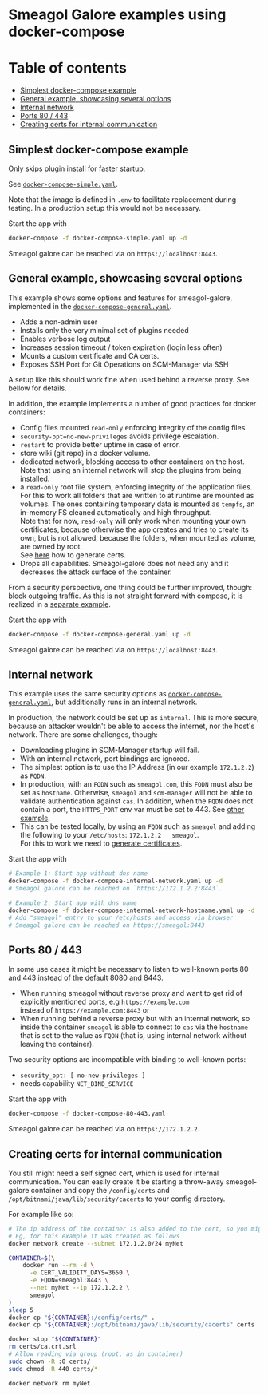 Smeagol Galore examples using docker-compose
====


# Table of contents

<!-- Update with `doctoc --notitle README.md`. See https://github.com/thlorenz/doctoc -->
<!-- START doctoc generated TOC please keep comment here to allow auto update -->
<!-- DON'T EDIT THIS SECTION, INSTEAD RE-RUN doctoc TO UPDATE -->


- [Simplest docker-compose example](#simplest-docker-compose-example)
- [General example, showcasing several options](#general-example-showcasing-several-options)
- [Internal network](#internal-network)
- [Ports 80 / 443](#ports-80--443)
- [Creating certs for internal communication](#creating-certs-for-internal-communication)

<!-- END doctoc generated TOC please keep comment here to allow auto update -->


## Simplest docker-compose example

Only skips plugin install for faster startup. 
 
See [`docker-compose-simple.yaml`](docker-compose-simple.yaml).

Note that the image is defined in `.env` to facilitate replacement during testing.
In a production setup this would not be necessary. 

Start the app with 

```bash
docker-compose -f docker-compose-simple.yaml up -d
```

Smeagol galore can be reached via on `https://localhost:8443`.


## General example, showcasing several options 

This example shows some options and features for smeagol-galore, implemented in the 
[`docker-compose-general.yaml`](docker-compose-general.yaml).

* Adds a non-admin user
* Installs only the very minimal set of plugins needed
* Enables verbose log output
* Increases session timeout  / token expiration (login less often)
* Mounts a custom certificate and CA certs. 
* Exposes SSH Port for Git Operations on SCM-Manager via SSH

A setup like this should work fine when used behind a reverse proxy. See bellow for details.

In addition, the example implements a number of good practices for docker containers:

* Config files mounted `read-only` enforcing integrity of the config files.
* `security-opt=no-new-privileges` avoids privilege escalation.
* `restart` to provide better uptime in case of error.
* store wiki (git repo) in a docker volume.
* dedicated network, blocking access to other containers on the host.  
  Note that using an internal network will stop the plugins from being installed.  
* a `read-only` root file system, enforcing integrity of the application files.  
  For this to work all folders that are written to at runtime are mounted as volumes. The ones containing temporary 
  data is mounted as `tempfs`, an in-memory FS cleaned automatically and high throughput.  
  Note that for now, `read-only` will only work when mounting your own certificates, because otherwise the app creates 
  and tries to create its own, but is not allowed, because the folders, when mounted as volume, are owned by root.  
  See [here](#creating-certs-for-internal-communication) how to generate certs.
* Drops all capabilities. Smeagol-galore does not need any and it decreases the attack surface of the container.

From a security perspective, one thing could be further improved, though: block outgoing traffic. As this is not 
straight forward with compose, it is realized in a [separate example](#internal-network). 
 
Start the app with 

```bash
docker-compose -f docker-compose-general.yaml up -d
```

Smeagol galore can be reached via on `https://localhost:8443`.


## Internal network 

This example uses the same security options as [`docker-compose-general.yaml`](docker-compose-general.yaml), but
additionally runs in an internal network. 

In production, the network could be set up as `internal`. This is more secure, because an attacker wouldn't be able
to access the internet, nor the host's network. There are some challenges, though:

* Downloading plugins in SCM-Manager startup will fail.
* With an internal network, port bindings are ignored.
 * The simplest option is to use the IP Address (in our example `172.1.2.2`) as `FQDN`.   
 * In production, with an `FQDN` such as `smeagol.com`, this `FQDN` must also be set as `hostname`.
   Otherwise, `smeagol` and `scm-manager` will not be able to validate authentication against `cas`.
   In addition, when the `FQDN` does not contain a port, the `HTTPS_PORT` env var must be set to 443. 
   See [other example](#ports-80--443).
 * This can be tested locally, by using an `FQDN` such as  `smeagol` and adding the following to your 
     `/etc/hosts`: `172.1.2.2   smeagol`.  
    For this to work we need to [generate certificates](#creating-certs-for-internal-communication).

Start the app with 

```bash
# Example 1: Start app without dns name
docker-compose -f docker-compose-internal-network.yaml up -d
# Smeagol galore can be reached on `https://172.1.2.2:8443`.

# Example 2: Start app with dns name
docker-compose -f docker-compose-internal-network-hostname.yaml up -d
# Add "smeagol" entry to your /etc/hosts and access via browser
# Smeagol galore can be reached on https://smeagol:8443
```

## Ports 80 / 443

In some use cases it might be necessary to listen to well-known ports 80 and 443 instead of the default 8080 and 8443.

* When running smeagol without reverse proxy and want to get rid of explicitly mentioned ports, e.g `https://example.com`  
  instead of `https://example.com:8443` or
* When running behind a reverse proxy but with an internal network, so inside the container `smeagol` is able to connect
  to `cas` via the `hostname` that is set to the value as `FQDN` (that is, using internal network without leaving the 
  container).

Two security options are incompatible with binding to well-known ports: 
* `security_opt: [ no-new-privileges ]`
* needs capability `NET_BIND_SERVICE`

Start the app with 

```bash
docker-compose -f docker-compose-80-443.yaml
```

Smeagol galore can be reached via on `https://172.1.2.2`.


## Creating certs for internal communication

You still might need a self signed cert, which is used for internal communication.
You can easily create it be starting a throw-away smeagol-galore container and copy the 
 `/config/certs` and `/opt/bitnami/java/lib/security/cacerts` to your config directory. 

For example like so:

```bash
# The ip address of the container is also added to the cert, so you might want to specify it.
# Eg, for this example it was created as follows
docker network create --subnet 172.1.2.0/24 myNet

CONTAINER=$(\
    docker run --rm -d \
      -e CERT_VALIDITY_DAYS=3650 \
      -e FQDN=smeagol:8443 \
      --net myNet --ip 172.1.2.2 \
      smeagol
)
sleep 5
docker cp "${CONTAINER}:/config/certs/" .
docker cp "${CONTAINER}:/opt/bitnami/java/lib/security/cacerts" certs

docker stop "${CONTAINER}"
rm certs/ca.crt.srl
# Allow reading via group (root, as in container)
sudo chown -R :0 certs/
sudo chmod -R 440 certs/*

docker network rm myNet
```